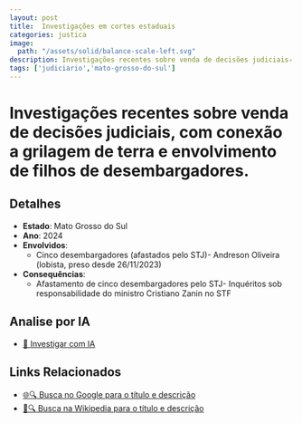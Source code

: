 ```yaml
---
layout: post
title:  Investigações em cortes estaduais
categories: justica
image:
  path: "/assets/solid/balance-scale-left.svg"
description: Investigações recentes sobre venda de decisões judiciais✧  com conexão a grilagem de terra e envolvimento de filhos de desembargadores.Cinco desembargadores (afastados pelo STJ)Andreson Oliveira (lobista✧  preso desde 26/11/2023)
tags: ['judiciario','mato-grosso-do-sul']
---
```


# Investigações recentes sobre venda de decisões judiciais, com conexão a grilagem de terra e envolvimento de filhos de desembargadores.

## Detalhes
- **Estado**: Mato Grosso do Sul
- **Ano**: 2024
- **Envolvidos**:
  - Cinco desembargadores (afastados pelo STJ)- Andreson Oliveira (lobista, preso desde 26/11/2023)
- **Consequências**:
  - Afastamento de cinco desembargadores pelo STJ- Inquéritos sob responsabilidade do ministro Cristiano Zanin no STF

## Analise por IA
- [🤖 Investigar com IA](https://www.perplexity.ai/search?q=Investiga%C3%A7%C3%B5es%20em%20cortes%20estaduais%20Investiga%C3%A7%C3%B5es%20recentes%20sobre%20venda%20de%20decis%C3%B5es%20judiciais%2C%20com%20conex%C3%A3o%20a%20grilagem%20de%20terra%20e%20envolvimento%20de%20filhos%20de%20desembargadores.%20Mato%20Grosso%20do%20Sul)

## Links Relacionados
- [🌐🔍 Busca no Google para o título e descrição](https://www.google.com/search?q=Investiga%C3%A7%C3%B5es%20em%20cortes%20estaduais%20Investiga%C3%A7%C3%B5es%20recentes%20sobre%20venda%20de%20decis%C3%B5es%20judiciais%2C%20com%20conex%C3%A3o%20a%20grilagem%20de%20terra%20e%20envolvimento%20de%20filhos%20de%20desembargadores.%20Mato%20Grosso%20do%20Sul)
- [📖🔍 Busca na Wikipedia para o título e descrição](https://pt.wikipedia.org/w/index.php?search=Investiga%C3%A7%C3%B5es%20em%20cortes%20estaduais%20Investiga%C3%A7%C3%B5es%20recentes%20sobre%20venda%20de%20decis%C3%B5es%20judiciais%2C%20com%20conex%C3%A3o%20a%20grilagem%20de%20terra%20e%20envolvimento%20de%20filhos%20de%20desembargadores.%20Mato%20Grosso%20do%20Sul)

